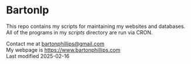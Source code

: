 # Bartonlp

This repo contains my scripts for maintaining my websites and databases.
All of the programs in my *scripts* directory are run via CRON.

Contact me at [bartonphillips@gmail.com](mailto:bartonphillips@gmail.com)  
My webpage is https://www.bartonphillips.com  
Last modified 2025-02-16




